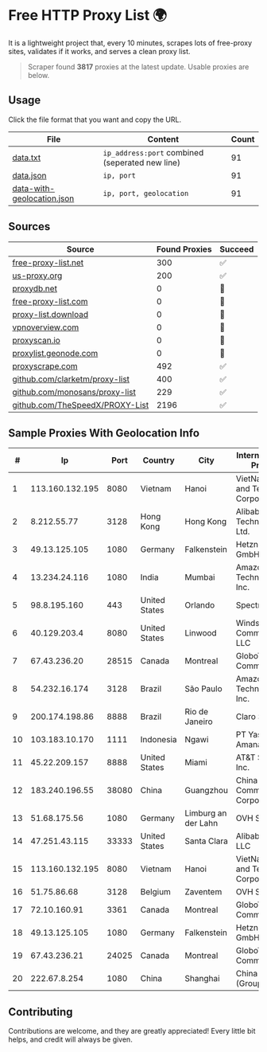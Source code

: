 
# Free HTTP Proxy List 🌍

It is a lightweight project that, every 10 minutes, scrapes lots of free-proxy sites, validates if it works, and serves a clean proxy list.


> Scraper found **3817** proxies at the latest update. Usable proxies are below.

## Usage

Click the file format that you want and copy the URL.


|File|Content|Count|
|----|-------|-----|
|[data.txt](https://raw.githubusercontent.com/themiralay/Proxy-List-World/master/data.txt)|`ip_address:port` combined (seperated new line)|91|
|[data.json](https://raw.githubusercontent.com/themiralay/Proxy-List-World/master/data.json)|`ip, port`|91|
|[data-with-geolocation.json](https://raw.githubusercontent.com/themiralay/Proxy-List-World/master/data-with-geolocation.json)|`ip, port, geolocation`|91|

## Sources

|Source|Found Proxies|Succeed|
|------|-------------|-------|
|[free-proxy-list.net](https://free-proxy-list.net)|300|✅|
|[us-proxy.org](https://www.us-proxy.org)|200|✅|
|[proxydb.net](http://proxydb.net)|0|🚫|
|[free-proxy-list.com](https://free-proxy-list.com/?page=&port=&type%5B%5D=http&type%5B%5D=https&up_time=0&search=Search)|0|🚫|
|[proxy-list.download](https://www.proxy-list.download/HTTP)|0|🚫|
|[vpnoverview.com](https://vpnoverview.com/privacy/anonymous-browsing/free-proxy-servers)|0|🚫|
|[proxyscan.io](https://www.proxyscan.io)|0|🚫|
|[proxylist.geonode.com](https://proxylist.geonode.com/api/proxy-list?limit=300&page=1&sort_by=lastChecked&sort_type=desc&protocols=http,https)|0|🚫|
|[proxyscrape.com](https://api.proxyscrape.com/v2/?request=displayproxies&protocol=http&timeout=10000&country=all&ssl=all&anonymity=all)|492|✅|
|[github.com/clarketm/proxy-list](https://raw.githubusercontent.com/clarketm/proxy-list/master/proxy-list-raw.txt)|400|✅|
|[github.com/monosans/proxy-list](https://raw.githubusercontent.com/monosans/proxy-list/main/proxies/http.txt)|229|✅|
|[github.com/TheSpeedX/PROXY-List](https://raw.githubusercontent.com/TheSpeedX/PROXY-List/master/http.txt)|2196|✅|


## Sample Proxies With Geolocation Info

|#|Ip|Port|Country|City|Internet Service Provider|
|-|--|----|-------|----|-------------------------|
|1|113.160.132.195|8080|Vietnam|Hanoi|VietNam Post and Telecom Corporation|
|2|8.212.55.77|3128|Hong Kong|Hong Kong|Alibaba (US) Technology Co., Ltd.|
|3|49.13.125.105|1080|Germany|Falkenstein|Hetzner Online GmbH|
|4|13.234.24.116|1080|India|Mumbai|Amazon Technologies Inc.|
|5|98.8.195.160|443|United States|Orlando|Spectrum|
|6|40.129.203.4|8080|United States|Linwood|Windstream Communications LLC|
|7|67.43.236.20|28515|Canada|Montreal|GloboTech Communications|
|8|54.232.16.174|3128|Brazil|São Paulo|Amazon Technologies Inc.|
|9|200.174.198.86|8888|Brazil|Rio de Janeiro|Claro S.A|
|10|103.183.10.170|1111|Indonesia|Ngawi|PT Yasmin Amanah Media|
|11|45.22.209.157|8888|United States|Miami|AT&T Services, Inc.|
|12|183.240.196.55|38080|China|Guangzhou|China Mobile Communications Corporation|
|13|51.68.175.56|1080|Germany|Limburg an der Lahn|OVH SAS|
|14|47.251.43.115|33333|United States|Santa Clara|Alibaba Cloud LLC|
|15|113.160.132.195|8080|Vietnam|Hanoi|VietNam Post and Telecom Corporation|
|16|51.75.86.68|3128|Belgium|Zaventem|OVH SAS|
|17|72.10.160.91|3361|Canada|Montreal|GloboTech Communications|
|18|49.13.125.105|1080|Germany|Falkenstein|Hetzner Online GmbH|
|19|67.43.236.21|24025|Canada|Montreal|GloboTech Communications|
|20|222.67.8.254|1080|China|Shanghai|China Telecom (Group)|



## Contributing

Contributions are welcome, and they are greatly appreciated! Every
little bit helps, and credit will always be given.

